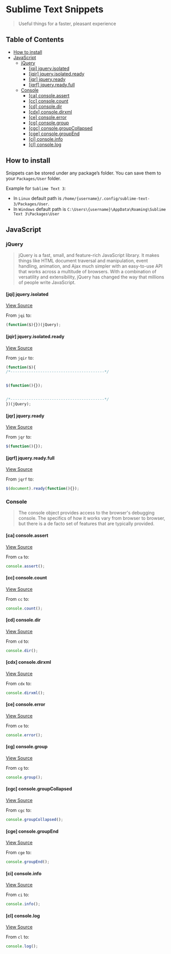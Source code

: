 # Sublime Text Snippets

> Useful things for a faster, pleasant experience

<!-- START doctoc generated TOC please keep comment here to allow auto update -->
<!-- DON'T EDIT THIS SECTION, INSTEAD RE-RUN doctoc TO UPDATE -->
## Table of Contents

- [How to install](#how-to-install)
- [JavaScript](#javascript)
  - [jQuery](#jquery)
    - [[jqi] jquery.isolated](#jqi-jqueryisolated)
    - [[jqir] jquery.isolated.ready](#jqir-jqueryisolatedready)
    - [[jqr] jquery.ready](#jqr-jqueryready)
    - [[jqrf] jquery.ready.full](#jqrf-jqueryreadyfull)
  - [Console](#console)
    - [[ca] console.assert](#ca-consoleassert)
    - [[cc] console.count](#cc-consolecount)
    - [[cd] console.dir](#cd-consoledir)
    - [[cdx] console.dirxml](#cdx-consoledirxml)
    - [[ce] console.error](#ce-consoleerror)
    - [[cg] console.group](#cg-consolegroup)
    - [[cgc] console.groupCollapsed](#cgc-consolegroupcollapsed)
    - [[cge] console.groupEnd](#cge-consolegroupend)
    - [[ci] console.info](#ci-consoleinfo)
    - [[cl] console.log](#cl-consolelog)

<!-- END doctoc generated TOC please keep comment here to allow auto update -->

## How to install

Snippets can be stored under any package’s folder.
You can save them to your `Packages/User` folder.

Example for `Sublime Text 3`:
- In `Linux` default path is `/home/{username}/.config/sublime-text-3/Packages/User`.
- In `Windows` default path is `C:\Users\{username}\AppData\Roaming\Sublime Text 3\Packages\User`


## JavaScript

### jQuery

> jQuery is a fast, small, and feature-rich JavaScript library.
It makes things like HTML document traversal and manipulation, event handling, animation,
and Ajax much simpler with an easy-to-use API that works across a multitude of browsers.
With a combination of versatility and extensibility, jQuery has changed the way that
millions of people write JavaScript.

#### [jqi] jquery.isolated

[View Source](snippets/JavaScript/jQuery/jquery.isolated.sublime-snippet)

From `jqi` to:

```javascript
(function($){})(jQuery);
```

#### [jqir] jquery.isolated.ready

[View Source](snippets/JavaScript/jQuery/jquery.isolated.ready.sublime-snippet)

From `jqir` to:

```javascript
(function($){
/*-----------------------------------------*/


$(function(){});


/*-----------------------------------------*/
})(jQuery);
```

#### [jqr] jquery.ready

[View Source](snippets/JavaScript/jQuery/jquery.ready.sublime-snippet)

From `jqr` to:

```javascript
$(function(){});
```

#### [jqrf] jquery.ready.full

[View Source](snippets/JavaScript/jQuery/jquery.ready.full.sublime-snippet)

From `jqrf` to:

```javascript
$(document).ready(function(){});
```

### Console

> The console object provides access to the browser's debugging console.
The specifics of how it works vary from browser to browser,
but there is a de facto set of features that are typically provided.

#### [ca] console.assert

[View Source](snippets/JavaScript/console/console.assert.sublime-snippet)

From `ca` to:

```javascript
console.assert();
```

#### [cc] console.count

[View Source](snippets/JavaScript/console/console.count.sublime-snippet)

From `cc` to:

```javascript
console.count();
```

#### [cd] console.dir

[View Source](snippets/JavaScript/console/console.dir.sublime-snippet)

From `cd` to:

```javascript
console.dir();
```

#### [cdx] console.dirxml

[View Source](snippets/JavaScript/console/console.dirxml.sublime-snippet)

From `cdx` to:

```javascript
console.dirxml();
```

#### [ce] console.error

[View Source](snippets/JavaScript/console/console.error.sublime-snippet)

From `ce` to:

```javascript
console.error();
```

#### [cg] console.group

[View Source](snippets/JavaScript/console/console.group.sublime-snippet)

From `cg` to:

```javascript
console.group();
```

#### [cgc] console.groupCollapsed

[View Source](snippets/JavaScript/console/console.groupCollapsed.sublime-snippet)

From `cgc` to:

```javascript
console.groupCollapsed();
```

#### [cge] console.groupEnd

[View Source](snippets/JavaScript/console/console.groupEnd.sublime-snippet)

From `cge` to:

```javascript
console.groupEnd();
```

#### [ci] console.info

[View Source](snippets/JavaScript/console/console.info.sublime-snippet)

From `ci` to:

```javascript
console.info();
```

#### [cl] console.log

[View Source](snippets/JavaScript/console/console.log.sublime-snippet)

From `cl` to:

```javascript
console.log();
```